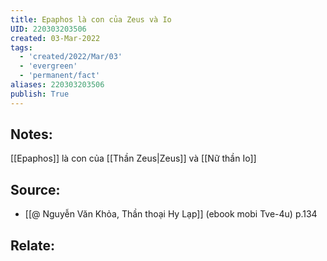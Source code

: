 ```yaml
---
title: Epaphos là con của Zeus và Io
UID: 220303203506
created: 03-Mar-2022
tags:
  - 'created/2022/Mar/03'
  - 'evergreen'
  - 'permanent/fact'
aliases: 220303203506
publish: True
---
```

## Notes:
[[Epaphos]] là con của [[Thần Zeus|Zeus]] và [[Nữ thần Io]]

## Source:
- [[@ Nguyễn Văn Khỏa, Thần thoại Hy Lạp]] (ebook mobi Tve-4u) p.134

## Relate:
